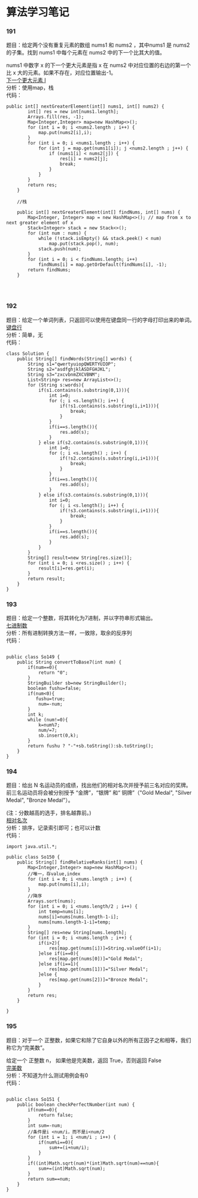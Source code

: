 # 算法学习笔记 
### 191
题目：给定两个没有重复元素的数组 nums1 和 nums2 ，其中nums1 是 nums2 的子集。找到 nums1 中每个元素在 nums2 中的下一个比其大的值。

nums1 中数字 x 的下一个更大元素是指 x 在 nums2 中对应位置的右边的第一个比 x 大的元素。如果不存在，对应位置输出-1。   
[下一个更大元素 I](https://leetcode-cn.com/problems/next-greater-element-i/description/)   
分析：使用map，栈   
代码：
~~~
public int[] nextGreaterElement(int[] nums1, int[] nums2) {
        int[] res = new int[nums1.length];
        Arrays.fill(res, -1);
        Map<Integer,Integer> map=new HashMap<>();
        for (int i = 0; i <nums2.length ; i++) {
            map.put(nums2[i],i);
        }
        for (int i = 0; i <nums1.length ; i++) {
            for (int j = map.get(nums1[i]); j <nums2.length ; j++) {
                if (nums1[i] < nums2[j]) {
                    res[i] = nums2[j];
                    break;
                }
            }
        }
        return res;
    }
	
	//栈
	
	public int[] nextGreaterElement(int[] findNums, int[] nums) {
        Map<Integer, Integer> map = new HashMap<>(); // map from x to next greater element of x
        Stack<Integer> stack = new Stack<>();
        for (int num : nums) {
            while (!stack.isEmpty() && stack.peek() < num)
                map.put(stack.pop(), num);
            stack.push(num);
        }   
        for (int i = 0; i < findNums.length; i++)
            findNums[i] = map.getOrDefault(findNums[i], -1);
        return findNums;
    }
	
	
	
~~~

### 192
题目：给定一个单词列表，只返回可以使用在键盘同一行的字母打印出来的单词。  
[键盘行](https://leetcode-cn.com/problems/keyboard-row/description/)   
分析：简单，无   
代码：
~~~
class Solution {
    public String[] findWords(String[] words) {
        String s1="qwertyuiopQWERTYUIOP";
        String s2="asdfghjklASDFGHJKL";
        String s3="zxcvbnmZXCVBNM";
        List<String> res=new ArrayList<>();
        for (String s:words){
            if(s1.contains(s.substring(0,1))){
                int i=0;
                for (; i <s.length(); i++) {
                    if(!s1.contains(s.substring(i,i+1))){
                        break;
                    }
                }
                if(i==s.length()){
                    res.add(s);
                }
            } else if(s2.contains(s.substring(0,1))){
                int i=0;
                for (; i <s.length() ; i++) {
                    if(!s2.contains(s.substring(i,i+1))){
                        break;
                    }
                }
                if(i==s.length()){
                    res.add(s);
                }
            } else if(s3.contains(s.substring(0,1))){
                int i=0;
                for (; i <s.length(); i++) {
                    if(!s3.contains(s.substring(i,i+1))){
                        break;
                    }
                }
                if(i==s.length()){
                    res.add(s);
                }
            }
        }
        String[] result=new String[res.size()];
        for (int i = 0; i <res.size() ; i++) {
            result[i]=res.get(i);
        }
        return result;
    }
}
~~~

### 193 
题目：给定一个整数，将其转化为7进制，并以字符串形式输出。  
[七进制数](https://leetcode-cn.com/problems/base-7/description/)   
分析：所有进制转换方法一样，一致除，取余的反序列   
代码：
~~~

public class So149 {
    public String convertToBase7(int num) {
        if(num==0){
            return "0";
        }
        StringBuilder sb=new StringBuilder();
        boolean fushu=false;
        if(num<0){
           fushu=true;
            num=-num;
        }
        int k;
        while (num!=0){
            k=num%7;
            num/=7;
            sb.insert(0,k);
        }
        return fushu ? "-"+sb.toString():sb.toString();
    }
}
~~~

### 194
题目：给出 N 名运动员的成绩，找出他们的相对名次并授予前三名对应的奖牌。前三名运动员将会被分别授予 “金牌”，“银牌” 和“ 铜牌”（"Gold Medal", "Silver Medal", "Bronze Medal"）。

(注：分数越高的选手，排名越靠前。)   
[相对名次](https://leetcode-cn.com/problems/relative-ranks/description/)   
分析：排序，记录索引即可；也可以计数   
代码：
~~~
import java.util.*;

public class So150 {
    public String[] findRelativeRanks(int[] nums) {
        Map<Integer,Integer> map=new HashMap<>();
        //唯一，存value,index
        for (int i = 0; i <nums.length ; i++) {
            map.put(nums[i],i);
        }
        //降序
        Arrays.sort(nums);
        for (int i = 0; i <nums.length/2 ; i++) {
            int temp=nums[i];
            nums[i]=nums[nums.length-1-i];
            nums[nums.length-1-i]=temp;
        }
        String[] res=new String[nums.length];
        for (int i = 0; i <nums.length ; i++) {
            if(i>2){
                res[map.get(nums[i])]=String.valueOf(i+1);
            }else if(i==0){
                res[map.get(nums[0])]="Gold Medal";
            }else if(i==1){
                res[map.get(nums[1])]="Silver Medal";
            }else {
                res[map.get(nums[2])]="Bronze Medal";
            }
        }
        return res;
    }

}
~~~

### 195
题目：对于一个 正整数，如果它和除了它自身以外的所有正因子之和相等，我们称它为“完美数”。

给定一个 正整数 n， 如果他是完美数，返回 True，否则返回 False  
[ 完美数](https://leetcode-cn.com/problems/perfect-number/description/)    
分析：不知道为什么测试用例会有0   
代码：
~~~

public class So151 {
    public boolean checkPerfectNumber(int num) {
        if(num==0){
            return false;
        }
        int sum=-num;
        //条件是i <num/i，而不是i<num/2
        for (int i = 1; i <num/i ; i++) {
            if(num%i==0){
                sum+=(i+num/i);
            }
        }
        if((int)Math.sqrt(num)*(int)Math.sqrt(num)==num){
            sum+=(int)Math.sqrt(num);
        }
        return sum==num;
    }
}
~~~